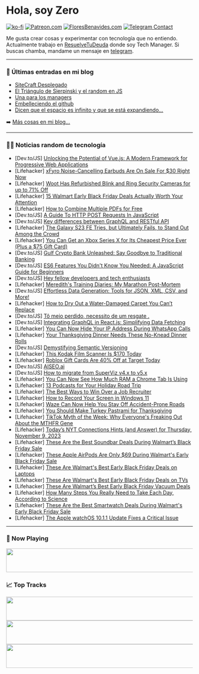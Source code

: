 # Hola, soy Zero

[![ko-fi](https://ko-fi.com/img/githubbutton_sm.svg)](https://ko-fi.com/J3J4N0LUK)
[![Patreon.com](https://img.shields.io/endpoint.svg?url=https%3A%2F%2Fshieldsio-patreon.vercel.app%2Fapi%3Fusername%3Dzerodragon%26type%3Dpatrons&style=for-the-badge)](https://patreon.com/zerodragon)
[![FloresBenavides.com](https://img.shields.io/website?down_message=oops&label=MiBlog&style=for-the-badge&up_message=online&url=https%3A%2F%2Ffloresbenavides.com)](https://floresbenavides.com)
[![Telegram Contact](https://img.shields.io/badge/escr%C3%ADbeme-ZeroDragon-%2326A5E4?style=for-the-badge&logo=telegram)](https://t.me/zerodragon)

Me gusta crear cosas y experimentar con tecnología que no entiendo.
Actualmente trabajo en [ResuelveTuDeuda](http://github.com/resuelve) donde soy Tech Manager.
Si buscas chamba, mandame un mensaje en [telegram](https://t.me/zerodragon).

---

### 📕 Últimas entradas en mi blog
<!-- BLOG-POST-LIST:START -->
- [SiteCraft Desplegado](https://floresbenavides.com/sitecraft-desplegado/)
- [El Triángulo de Sierpinski y el random en JS](https://floresbenavides.com/el-triangulo-de-sierpinski-y-el-random-en-js/)
- [Una para los managers](https://floresbenavides.com/una-para-los-managers/)
- [Embelleciendo el github](https://floresbenavides.com/embelleciendo-el-github/)
- [Dicen que el espacio es infinito y que se está expandiendo…](https://floresbenavides.com/dicen-que-el-espacio-es-infinito-y-que-se-esta-expandiendo/)
<!-- BLOG-POST-LIST:END -->

➡️ [Más cosas en mi blog...](https://floresbenavides.com)

---

### 👨‍💻 Noticias random de tecnología
<!-- TECH-POSTS:START -->
- [Dev.to/JS] [Unlocking the Potential of Vue.js: A Modern Framework for Progressive Web Applications](https://dev.to/bubu13gu/unlocking-the-potential-of-vuejs-a-modern-framework-for-progressive-web-applications-30e6)
- [Lifehacker] [xFyro Noise-Cancelling Earbuds Are On Sale For $30 Right Now](https://lifehacker.com/xfyro-noise-cancelling-earbuds-are-on-sale-for-30-righ-1850997205)
- [Lifehacker] [Woot Has Refurbished Blink and Ring Security Cameras for up to 71% Off](https://lifehacker.com/woot-has-refurbished-blink-and-ring-security-cameras-fo-1851009366)
- [Lifehacker] [15 Walmart Early Black Friday Deals Actually Worth Your Attention](https://lifehacker.com/walmarts-best-early-black-friday-sale-deals-1851004637)
- [Lifehacker] [How to Combine Multiple PDFs for Free](https://lifehacker.com/how-to-combine-multiple-pdfs-for-free-1851008826)
- [Dev.to/JS] [A Guide To HTTP POST Requests In JavaScript](https://dev.to/davidking/a-guide-to-http-post-requests-in-javascript-no7)
- [Dev.to/JS] [Key differences between GraphQL and RESTful API](https://dev.to/hashcode01/key-differences-between-graphql-and-restful-api-17o9)
- [Lifehacker] [The Galaxy S23 FE Tries, but Ultimately Fails, to Stand Out Among the Crowd](https://lifehacker.com/samsung-galaxy-s23-review-1851008538)
- [Lifehacker] [You Can Get an Xbox Series X for Its Cheapest Price Ever &lpar;Plus a $75 Gift Card&rpar;](https://lifehacker.com/best-xbox-series-x-deal-1851008333)
- [Dev.to/JS] [Gulf Crypto Bank Unleashed: Say Goodbye to Traditional Banking](https://dev.to/nftbuzz2/gulf-crypto-bank-unleashed-say-goodbye-to-traditional-banking-5dd9)
- [Dev.to/JS] [ES6 Features You Didn&#39;t Know You Needed: A JavaScript Guide for Beginners](https://dev.to/opensign/es6-features-you-didnt-know-you-needed-a-javascript-guide-for-beginners-543e)
- [Dev.to/JS] [Hey fellow developers and tech enthusiasts](https://dev.to/opensourcee/hey-fellow-developers-and-tech-enthusiasts-17n5)
- [Lifehacker] [Meredith&#39;s Training Diaries: My Marathon Post-Mortem](https://lifehacker.com/merediths-training-diaries-my-marathon-post-mortem-1851002897)
- [Dev.to/JS] [Effortless Data Generation: Tools for JSON, XML, CSV, and More!](https://dev.to/kankanadas/effortless-data-generation-tools-for-json-xml-csv-and-more-62o)
- [Lifehacker] [How to Dry Out a Water-Damaged Carpet You Can’t Replace](https://lifehacker.com/how-to-dry-out-a-water-damaged-carpet-you-can-t-replace-1851007817)
- [Dev.to/JS] [Tô meio perdido, necessito de um resgate .](https://dev.to/fruguinha/to-meio-perdido-necessito-de-um-resgate--nc8)
- [Dev.to/JS] [Integrating GraphQL in React.js: Simplifying Data Fetching](https://dev.to/jayanthbabu123/integrating-graphql-in-reactjs-simplifying-data-fetching-5aan)
- [Lifehacker] [You Can Now Hide Your IP Address During WhatsApp Calls](https://lifehacker.com/you-can-now-hide-your-ip-address-during-whatsapp-calls-1851007730)
- [Lifehacker] [Your Thanksgiving Dinner Needs These No-Knead Dinner Rolls](https://lifehacker.com/soft-no-kead-dinner-rolls-recipe-1851007587)
- [Dev.to/JS] [Demystifying Semantic Versioning](https://dev.to/omkarbhavare/demystifying-semantic-versioning-3ic8)
- [Lifehacker] [This Kodak Film Scanner Is $170 Today](https://lifehacker.com/this-kodak-film-scanner-is-170-today-1850991327)
- [Lifehacker] [Roblox Gift Cards Are 40% Off at Target Today](https://lifehacker.com/you-can-get-roblox-gift-cards-40-off-today-1851007681)
- [Dev.to/JS] [AISEO.ai](https://dev.to/wsovn4/aiseoai-160l)
- [Dev.to/JS] [How to migrate from SuperViz v4.x to v5.x](https://dev.to/superviz/how-to-migrate-from-superviz-v4x-to-v5x-2ei6)
- [Lifehacker] [You Can Now See How Much RAM a Chrome Tab Is Using](https://lifehacker.com/you-can-now-see-how-much-ram-a-chrome-tab-is-using-1851007147)
- [Lifehacker] [13 Podcasts for Your Holiday Road Trip](https://lifehacker.com/the-best-podcasts-for-a-road-trip-1851005103)
- [Lifehacker] [The Best Ways to Win Over a Job Recruiter](https://lifehacker.com/the-best-ways-to-win-over-a-job-recruiter-1850993132)
- [Lifehacker] [How to Record Your Screen in Windows 11](https://lifehacker.com/how-to-record-your-screen-in-windows-11-1851005168)
- [Lifehacker] [Waze Can Now Help You Stay Off Accident-Prone Roads](https://lifehacker.com/waze-can-now-help-you-stay-off-accident-prone-roads-1851006424)
- [Lifehacker] [You Should Make Turkey Pastrami for Thanksgiving](https://lifehacker.com/you-should-make-turkey-pastrami-for-thanksgiving-1851001884)
- [Lifehacker] [TikTok Myth of the Week: Why Everyone&#39;s Freaking Out About the MTHFR Gene](https://lifehacker.com/tiktok-myth-of-the-week-why-everyones-freaking-out-abo-1851004664)
- [Lifehacker] [Today’s NYT Connections Hints &lpar;and Answer&rpar; for Thursday, November 9, 2023](https://lifehacker.com/nyt-connections-answer-today-november-9-2023-1851002422)
- [Lifehacker] [These Are the Best Soundbar Deals During Walmart’s Black Friday Sale](https://lifehacker.com/these-are-the-best-soundbar-deals-during-walmart-s-blac-1851004952)
- [Lifehacker] [These Apple AirPods Are Only $69 During Walmart&#39;s Early Black Friday Sale](https://lifehacker.com/these-apple-airpods-are-only-69-during-walmarts-early-1851005217)
- [Lifehacker] [These Are Walmart&#39;s Best Early Black Friday Deals on Laptops](https://lifehacker.com/these-are-walmarts-best-early-black-friday-deals-on-lap-1851004628)
- [Lifehacker] [These Are Walmart&#39;s Best Early Black Friday Deals on TVs](https://lifehacker.com/these-are-walmarts-best-early-black-friday-deals-on-tvs-1851003978)
- [Lifehacker] [These Are Walmart’s Best Early Black Friday Vacuum Deals](https://lifehacker.com/these-are-walmart-s-best-early-black-friday-vacuum-deal-1851001199)
- [Lifehacker] [How Many Steps You Really Need to Take Each Day, According to Science](https://lifehacker.com/how-many-steps-you-really-need-to-take-each-day-accord-1849535168)
- [Lifehacker] [These Are the Best Smartwatch Deals During Walmart&#39;s Early Black Friday Sale](https://lifehacker.com/these-are-the-best-smartwatch-deals-during-walmarts-ear-1851003742)
- [Lifehacker] [The Apple watchOS 10.1.1 Update Fixes a Critical Issue](https://lifehacker.com/the-apple-watchos-10-1-1-update-fixes-a-critical-issue-1851003414)<!-- TECH-POSTS:END -->

---

### 🎵 Now Playing
<a href="https://spotify-now-playing-dun.vercel.app/now-playing?open"><img src="https://spotify-now-playing-dun.vercel.app/now-playing" width="540" height="64"></a>

### 📈 Top Tracks
<a href="https://spotify-now-playing-dun.vercel.app/top-tracks?i=1&open"><img src="https://spotify-now-playing-dun.vercel.app/top-tracks?i=1" width="540" height="64"></a>
<a href="https://spotify-now-playing-dun.vercel.app/top-tracks?i=2&open"><img src="https://spotify-now-playing-dun.vercel.app/top-tracks?i=2" width="540" height="64"></a>
<a href="https://spotify-now-playing-dun.vercel.app/top-tracks?i=3&open"><img src="https://spotify-now-playing-dun.vercel.app/top-tracks?i=3" width="540" height="64"></a>
